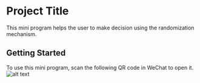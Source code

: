 # Project Title

This mini program helps the user to make decision using the randomization mechanism.

## Getting Started

To use this mini program, scan the following QR code in WeChat to open it.
![alt text](https://mp.weixin.qq.com/wxopen/qrcode?action=show&type=2&fakeid=3505949779&token=1007648389)
